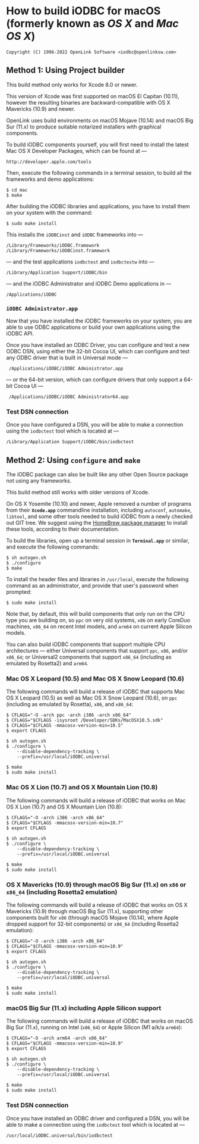 # How to build iODBC for macOS (formerly known as _OS X_ and _Mac OS X_)

    Copyright (C) 1996-2022 OpenLink Software <iodbc@openlinksw.com>

## Method 1: Using Project builder

This build method only works for Xcode 8.0 or newer.

This version of Xcode was first supported on macOS El Capitan (10.11), however the resulting binaries
are backward-compatible with OS X Mavericks (10.9) and newer.

OpenLink uses build environments on macOS Mojave (10.14) and macOS Big Sur (11.x) to produce suitable
notarized installers with graphical components.

To build iODBC components yourself, you will first need to install the latest Mac OS X Developer 
Packages, which can be found at —

    http://developer.apple.com/tools

Then, execute the following commands in a terminal session, to build all the frameworks and demo applications:

    $ cd mac 
    $ make


After building the iODBC libraries and applications, you have to install them on your system with the command:

    $ sudo make install

This installs the `iODBCinst` and `iODBC` frameworks into —

    /Library/Frameworks/iODBC.framework 
    /Library/Frameworks/iODBCinst.framework

— and the test applications `iodbctest` and `iodbctestw` into —

    /Library/Application Support/iODBC/bin

— and the iODBC Administrator and iODBC Demo applications in —

    /Applications/iODBC

### `iODBC Administrator.app`

Now that you have installed the iODBC frameworks on your system, you are able to use ODBC applications or build your own
applications using the iODBC API.

Once you have installed an ODBC Driver, you can configure and test a new ODBC DSN, using either the 32-bit Cocoa UI, which can configure
and test any ODBC driver that is built in Universal mode —

     /Applications/iODBC/iODBC Administrator.app

— or the 64-bit version, which can configure drivers that only support a 64-bit Cocoa UI —

     /Applications/iODBC/iODBC Administrator64.app

### Test DSN connection

Once you have configured a DSN, you will be able to make a connection using the `iodbctest` tool which is located at —

    /Library/Application Support/iODBC/bin/iodbctest

## Method 2: Using `configure` and `make`

The iODBC package can also be built like any other Open Source package not using any frameworks.

This build method still works with older versions of Xcode.

On OS X Yosemite (10.10) and newer, Apple removed a number of programs from their **`Xcode.app`** commandline installation, including
`autoconf`, `automake`, `libtool`, and some other tools needed to build iODBC from a newly checked out GIT tree. We suggest
using the [HomeBrew package manager](http://brew.sh/) to install these tools, according to their documentation.

To build the libraries, open up a terminal session in **`Terminal.app`** or similar, and execute the following commands:

    $ sh autogen.sh
    $ ./configure
    $ make

To install the header files and libraries in `/usr/local`, execute the following command as an administrator, 
and provide that user's password when prompted:

    $ sudo make install

Note that, by default, this will build components that only run on the CPU type you are building on, so `ppc` 
on very old systems, `x86` on early CoreDuo machines, `x86_64` on recent Intel models, and `arm64` on current 
Apple Silicon models.

You can also build iODBC components that support multiple CPU architectures — either Universal components
that support `ppc`, `x86`, and/or `x86_64`; or Universal2 components that support `x86_64` (including as 
emulated by Rosetta2) and `arm64`.

### Mac OS X Leopard (10.5) and Mac OS X Snow Leopard (10.6)

The following commands will build a release of iODBC that supports Mac OS X Leopard (10.5) as well as 
Mac OS X Snow Leopard (10.6), on `ppc` (including as emulated by Rosetta), `x86`, and `x86_64`:

    $ CFLAGS="-O -arch ppc -arch i386 -arch x86_64"
    $ CFLAGS="$CFLAGS -isysroot /Developer/SDKs/MacOSX10.5.sdk"
    $ CFLAGS="$CFLAGS -mmacosx-version-min=10.5"
    $ export CFLAGS

    $ sh autogen.sh
    $ ./configure \
        --disable-dependency-tracking \
        --prefix=/usr/local/iODBC.universal

    $ make
    $ sudo make install


### Mac OS X Lion (10.7) and OS X Mountain Lion (10.8)

The following commands will build a release of iODBC that works on Mac OS X Lion (10.7) 
and OS X Mountain Lion (10.8):

    $ CFLAGS="-O -arch i386 -arch x86_64"
    $ CFLAGS="$CFLAGS -mmacosx-version-min=10.7"
    $ export CFLAGS

    $ sh autogen.sh
    $ ./configure \
        --disable-dependency-tracking \
        --prefix=/usr/local/iODBC.universal

    $ make
    $ sudo make install

### OS X Mavericks (10.9) through macOS Big Sur (11.x) on `x86` or `x86_64` (including Rosetta2 emulation)

The following commands will build a release of iODBC that works on OS X Mavericks (10.9) through macOS Big Sur (11.x), supporting other components built for `x86` (through macOS Mojave (10.14), where Apple dropped support for 32-bit components) or `x86_64` (including Rosetta2 emulation):

    $ CFLAGS="-O -arch i386 -arch x86_64"
    $ CFLAGS="$CFLAGS -mmacosx-version-min=10.9"
    $ export CFLAGS

    $ sh autogen.sh
    $ ./configure \
        --disable-dependency-tracking \
        --prefix=/usr/local/iODBC.universal

    $ make
    $ sudo make install

### macOS Big Sur (11.x) including Apple Silicon support

The following commands will build a release of iODBC that works on macOS Big Sur (11.x), 
running on Intel (`x86_64`) or Apple Silicon (M1 a/k/a `arm64`):

    $ CFLAGS="-O -arch arm64 -arch x86_64"
    $ CFLAGS="$CFLAGS -mmacosx-version-min=10.9"
    $ export CFLAGS

    $ sh autogen.sh
    $ ./configure \
        --disable-dependency-tracking \
        --prefix=/usr/local/iODBC.universal

    $ make
    $ sudo make install

### Test DSN connection

Once you have installed an ODBC driver and configured a DSN, you will be able to 
make a connection using the `iodbctest` tool which is located at —

    /usr/local/iODBC.universal/bin/iodbctest
